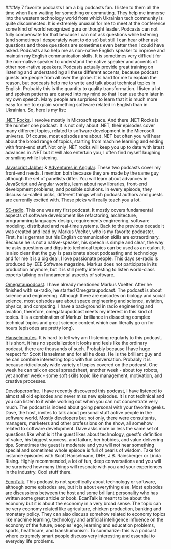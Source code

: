 ###My 7 favorite podcasts
I am a big podcasts fan. I listen to them all the time when I am waiting for something or commuting. They help me immerse into the western technology world from which Ukrainian tech community  is quite disconnected. It is extremely unusual for me to meet at the conference some kind of world recognized guru or thought leader. Podcasts can not fully compensate for that because I can not ask questions while listening (and sometimes I desperately want to do so) but still I can hear other ask questions and those questions are sometimes even better then I could have asked. Podcasts also help me as non-native English speaker to improve and maintain my English communication skills. It is sometimes very difficult for the non-native speaker to understand the native speaker and accents of other non-native speakers. Podcasts actually provide great training on listening and understanding all these different accents, because podcast guests are people from all over the globe. It is hard for me to explain the reason, but podcasts help me to write and talk about technical topics in English. Probably this is the quantity to quality transformation. I listen a lot and spoken  patterns are carved into my mind so that I can use them later in my own speech. Many people are surprised to learn that it is much more easy for me to explain something  software related in English than in Ukrainian. So, here is my list:

[.NET Rocks](https://www.dotnetrocks.com/). I revolve mostly in Microsoft space. And there .NET Rocks is the number one podcast. It is not only about .NET, their episodes cover many different topics, related to software development in the Microsoft universe. Of course, most episodes are about .NET but often you will hear about the broad range of topics, starting from machine learning and ending with front-end stuff. Not only .NET rocks will keep you up to date with latest advances in .NET but it will also entertain you, I often find myself laughing or smiling  while listening.

[Javascript Jabber](https://devchat.tv/js-jabber) & [Adventures in Angular](https://devchat.tv/adv-in-angular). These two podcasts cover my front-end needs. I mention both because they are made by the same guy although the set of panelists differ. You will learn about advances in JavaScript and Angular worlds, learn about new libraries, front-end development problems, and possible solutions. In every episode, they discuss so-called picks, different things which podcast authors and guests are currently excited with. These picks will really teach you a lot.

[SE-radio](http://www.se-radio.net/). This one was my first podcast. It mostly covers fundamental aspects of software development like refactoring, architecture, programming languages design, requirements engineering, software modeling, distributed and real-time systems. Back to the previous decade it was created and lead by Markus Voelter, who is my favorite podcaster. First, he is german but his English communication skills are extraordinary. Because he is not a native-speaker, his speech is simple and clear, the way he asks questions and digs into technical topics can be used as an etalon. It is also clear that the guy is passionate about podcasting and technology and for me it is a big deal, I love passionate people. This days se-radio is produced by IEEE Software magazine. Markus does not participate in its production anymore, but it is still pretty interesting to listen world-class experts talking on fundamental aspects of software.

[Omegataupodcast](http://omegataupodcast.net/). I have already mentioned Markus Voelter. After he finished with se-radio, he started Omegataupodcast. The podcast is about science and engineering. Although there are episodes on biology and social science, most episodes are about space engineering and science, aviation, physics, and computing. I have a background in radio engineering and aviation, therefore, omegataupodcast meets my interest in this kind of topics. It is a combination of Markus' brilliance in dissecting complex technical topics and great science content which can literally go on for hours (episodes are pretty long).

[Hanselminutes](http://hanselminutes.com/). It is hard to tell why am I listening regularly to this podcast. It is short, it has no specialization it looks and feels like the ordinary podcast, there are thousands of such. Probably because I have huge respect for Scott Hanselman and for all he does. He is the brilliant guy and he can combine interesting topic with fun conversation. Probably it is because ridiculously wide variety of topics covered on the podcast. One week he can talk on excel spreadsheet, another week - about toy robots, yet another week - some soft skills topic like management, motivation, and creative processes.

[Developeronfire](http://developeronfire.com/). I have recently discovered this podcast, I have listened to almost all old episodes and never miss new episodes. It is not technical and you can listen to it while working out when you can not concentrate very much. The podcast is indeed about going personal with your favorite geeks. Dave, the host, invites to talk about personal stuff active people in the software world. Mostly developers but not only, there were consultants, managers, marketers and other professions on the show, all somehow related to software development. Dave asks more or less the same set of questions like what is it the guest likes about technology, guest's definition of value, his biggest success, and failure, her hobbies, and value delivering tips. Sometimes the guest is moderate and you will not hear something special and sometimes whole episode is full of pearls of wisdom. Take for instance episodes with Scott Hanselmann, DHH, J.B. Rainsberger or Linda Rising. Highly recommended, a lot of fun, deep conversations and you will be surprised how many things will resonate with you and your experiences in the industry. Cool stuff there.

[EconTalk](http://www.econtalk.org/). This podcast is not specifically about technology or software, although some episodes are, but it is about everything else. Most episodes are discussions between the host and some brilliant personality who has written  some great article or book. EcanTalk is meant to be about the economy but it is about the economy in a very broad sense. The topic can be very economy related like agriculture, chicken production, banking and monetary policy. They can also discuss somehow related to economy topics like  machine learning, technology and artificial intelligence influence on the economy of the future, peoples' ego, learning and education problems, sports, healthcare, and transhumanism. To summarize: this is a podcast where extremely smart people discuss very interesting and essential to everyday life problems.  

